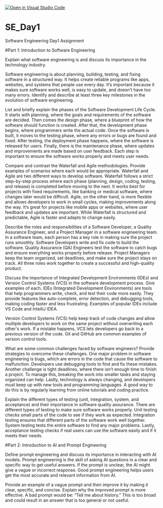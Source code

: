[![Open in Visual Studio Code](https://classroom.github.com/assets/open-in-vscode-2e0aaae1b6195c2367325f4f02e2d04e9abb55f0b24a779b69b11b9e10269abc.svg)](https://classroom.github.com/online_ide?assignment_repo_id=18373033&assignment_repo_type=AssignmentRepo)
# SE_Day1
Software Engineering Day1 Assignment

#Part 1: Introduction to Software Engineering

Explain what software engineering is and discuss its importance in the technology industry.


Software engineering is about planning, building, testing, and fixing software in a structured way. It helps create reliable programs like apps, websites, and systems that people use every day. It’s important because it makes sure software works well, is easy to update, and doesn’t have too many errors.
Identify and describe at least three key milestones in the evolution of software engineering.

List and briefly explain the phases of the Software Development Life Cycle.
It starts with planning, where the goals and requirements of the software are decided. Then comes the design phase, where a blueprint of how the software should function is created. After that, the development phase begins, where programmers write the actual code. Once the software is built, it moves to the testing phase, where any errors or bugs are found and fixed. After testing, the deployment phase happens, where the software is released for users. Finally, there is the maintenance phase, where updates and improvements are made based on user feedback. Each step is important to ensure the software works properly and meets user needs.


Compare and contrast the Waterfall and Agile methodologies. Provide examples of scenarios where each would be appropriate.
Waterfall and Agile are two different ways to develop software. Waterfall follows a strict step-by-step process where each phase (planning, design, coding, testing, and release) is completed before moving to the next. It works best for projects with fixed requirements, like banking or medical software, where changes later would be difficult. Agile, on the other hand, is more flexible and allows developers to work in small cycles, making improvements along the way. It’s great for projects like mobile apps or websites, where user feedback and updates are important. While Waterfall is structured and predictable, Agile is faster and adapts to change easily.

Describe the roles and responsibilities of a Software Developer, a Quality Assurance Engineer, and a Project Manager in a software engineering team.
In a software team, each person has a key role in making sure the project runs smoothly. Software Developers write and fix code to build the software. Quality Assurance (QA) Engineers test the software to catch bugs and ensure everything works properly before release. Project Managers keep the team organized, set deadlines, and make sure the project stays on track. All three roles work together to create a successful and high-quality product.

Discuss the importance of Integrated Development Environments (IDEs) and Version Control Systems (VCS) in the software development process. Give examples of each.
IDEs (Integrated Development Environments) are tools that help programmers write, check, and test their code more easily. They provide features like auto-complete, error detection, and debugging tools, making coding faster and less frustrating. Examples of popular IDEs include VS Code and IntelliJ IDEA.


Version Control Systems (VCS) help keep track of code changes and allow multiple developers to work on the same project without overwriting each other's work. If a mistake happens, VCS lets developers go back to a previous version of the code. Git and GitHub are common examples of version control tools.


What are some common challenges faced by software engineers? Provide strategies to overcome these challenges.
One major problem in software engineering is bugs, which are errors in the code that cause the software to malfunction. Developers use debugging tools to find and fix these mistakes. Another challenge is tight deadlines, where there isn’t enough time to finish a project. To manage this, breaking the work into smaller tasks and staying organized can help. Lastly, technology is always changing, and developers must keep up with new tools and programming languages. A good way to do this is by regularly learning from online tutorials and coding practice.

Explain the different types of testing (unit, integration, system, and acceptance) and their importance in software quality assurance.
There are different types of testing to make sure software works properly. Unit testing checks small parts of the code to see if they work as expected. Integration testing ensures that different parts of the software work well together. System testing tests the entire software to find any major problems. Lastly, acceptance testing checks if real users can use the software easily and if it meets their needs.

#Part 2: Introduction to AI and Prompt Engineering

Define prompt engineering and discuss its importance in interacting with AI models.
Prompt engineering is the skill of asking AI questions in a clear and specific way to get useful answers. If the prompt is unclear, the AI might give a vague or incorrect response. Good prompt engineering helps users get the most accurate and relevant information from AI.

Provide an example of a vague prompt and then improve it by making it clear, specific, and concise. Explain why the improved prompt is more effective.
A bad prompt would be: “Tell me about history.” This is too broad and could result in an answer that is too general or not useful.
